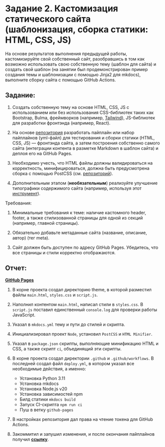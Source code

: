 # Задание 2. Кастомизация статического сайта (шаблонизация, сборка статики: HTML, CSS, JS)

На основе результатов выполнения предыдущей работы, кастомизируйте свой собственный сайт, разобравшись в том как возможно использовать свою собственную тему (шаблон для сайта) и создать свой шаблон (на занятии был продемонстрирован пример создания темы и шаблонизации с помощью Jinja2 для mkdocs), выполните сборку сайта с помощью GitHub Actions. 

## Задание: 

1. Создать собственную тему на основе HTML, CSS, JS с использованием или без использования CSS-библиотек таких как Bootstrap, Bulma, фреймворков (например, [Tailwind](https://tailwindcss.com/)), JS-библиотек для разработки фронтэнда (например, React). 

2. На основе [репозитория](https://github.com/nzhukov/deploy-ghactions) разработать пайплайн или набор пайплайнов (yml-файл) для тестирования и  сборки статики (HTML, CSS, JS) — фронтэнда сайта, а затем построения собственно самого сайта (интеграции контента в разметке Markdown в шаблон сайта) и деплоя его на GitHub Pages.

3. Необходимо учесть, что HTML файлы должны валидироваться на корректность, минифицироваться, должна быть предусмотрена сборка с помощью PostCSS (см. [репозиторий](https://github.com/nzhukov/deploy-ghactions)).

4. Дополнительным этапом (**необязательным**) реализуйте улучшение типографики содержимого сайта (например, используя этот [инструмент](https://github.com/typograf/typograf)). 

Требования: 

1. Минимальные требования к теме: наличие кастомного header, footer, а также стилизованной страницы для одной из секций (например, главной страницы). 

2. Обязательно добавьте метаданные сайта (название, описание, автор) (тег meta).

3. Сайт должен быть доступен по адресу GitHub Pages. Убедитесь, что все страницы и стили корректно отображаются.

## Отчет:

**[GitHub Pages](https://cavenikk.github.io/ITMO_web_python/)**

1. В корне проекта создал директорию theme, в которой разместил файлы `main.html`, `styles.css` и `script.js`.

2. Наполнил контентом `main.html`, написал стили в `styles.css`. В `script.js` поставил единственный `console.log` для проверки работы JavaScript. 

3. Указал в `mkdocs.yml` тему и пути до стилей и скрипта.

4. Инициализировал проект `Node`, установил `PostCSS` и `HTML Minifier`.

5. Указал в `package.json` скрипты, выполняющие минификацию HTML и CSS, а также скрипт `ci`, объединящий эти скрипты.

6. В корне проекта создал директории `.github` и `.github/workflows`. В последней создал файл `deploy.yml`, в котором указал все необходимые действия, а именно:

    - Установка Python 3.11
    - Установка mkdocs
    - Установка Node.js v20
    - Установка зависимостей npm
    - Билд статики `mkdocs build`
    - Запуск CI-скрипта `npm run ci`
    - Пуш в ветку `github-pages`

7. В настройках репозитория дал права на чтение токена для GitHub Actions.

8. Закоммитил и запушил изменения, и после окончания пайплайнов получил **[ссылку](https://cavenikk.github.io/ITMO_web_python/)**.